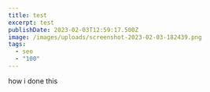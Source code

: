 ```yaml
---
title: test
excerpt: test
publishDate: 2023-02-03T12:59:17.500Z
image: /images/uploads/screenshot-2023-02-03-182439.png
tags:
  - seo
  - "100"
---
```

h﻿ow i done this